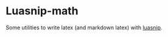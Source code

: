 # Luasnip-math
Some utilities to write latex (and markdown latex) with [luasnip](https://github.com/L3MON4D3/LuaSnip). 
